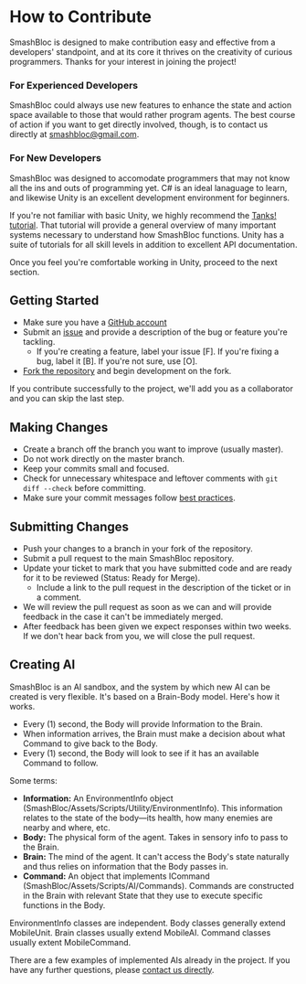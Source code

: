 # How to Contribute

SmashBloc is designed to make contribution easy and effective from a developers' standpoint, and at its core it thrives on the creativity of curious programmers. Thanks for your interest in joining the project!

### For Experienced Developers

SmashBloc could always use new features to enhance the state and action space available to those that would rather program agents. The best course of action if you want to get directly involved, though, is to contact us directly at <smashbloc@gmail.com>.

### For New Developers

SmashBloc was designed to accomodate programmers that may not know all the ins and outs of programming yet. C# is an ideal lanaguage to learn, and likewise Unity is an excellent development environment for beginners.

If you're not familiar with basic Unity, we highly recommend the [Tanks! tutorial](https://unity3d.com/learn/tutorials/projects/tanks-tutorial). That tutorial will provide a general overview of many important systems necessary to understand how SmashBloc functions. Unity has a suite of tutorials for all skill levels in addition to excellent API documentation.

Once you feel you're comfortable working in Unity, proceed to the next section.

## Getting Started

* Make sure you have a [GitHub account](https://github.com/signup/free)
* Submit an [issue](https://help.github.com/articles/creating-an-issue/) and provide a description of the bug or feature you're tackling.
  * If you're creating a feature, label your issue [F]. If you're fixing a bug, label it [B]. If you're not sure, use [O].
* [Fork the repository](https://help.github.com/articles/fork-a-repo/) and begin development on the fork.

If you contribute successfully to the project, we'll add you as a collaborator and you can skip the last step.

## Making Changes

* Create a branch off the branch you want to improve (usually master).
* Do not work directly on the master branch.
* Keep your commits small and focused.
* Check for unnecessary whitespace and leftover comments with `git diff --check` before committing.
* Make sure your commit messages follow [best practices](https://www.slideshare.net/TarinGamberini/commit-messages-goodpractices).

## Submitting Changes

* Push your changes to a branch in your fork of the repository.
* Submit a pull request to the main SmashBloc repository.
* Update your ticket to mark that you have submitted code and are ready for it to be reviewed (Status: Ready for Merge).
  * Include a link to the pull request in the description of the ticket or in a comment.
* We will review the pull request as soon as we can and will provide feedback in the case it can't be immediately merged.
* After feedback has been given we expect responses within two weeks. If we don't hear back from you, we will close the pull request.

## Creating AI

SmashBloc is an AI sandbox, and the system by which new AI can be created is very flexible. It's based on a Brain-Body model. Here's how it works.

* Every (1) second, the Body will provide Information to the Brain. 
* When information arrives, the Brain must make a decision about what Command to give back to the Body.
* Every (1) second, the Body will look to see if it has an available Command to follow.

Some terms:
* **Information:** An EnvironmentInfo object (SmashBloc/Assets/Scripts/Utility/EnvironmentInfo). This information relates to the state of the body—its health, how many enemies are nearby and where, etc.
* **Body:** The physical form of the agent. Takes in sensory info to pass to the Brain.
* **Brain:** The mind of the agent. It can't access the Body's state naturally and thus relies on information that the Body passes in.
* **Command:** An object that implements ICommand (SmashBloc/Assets/Scripts/AI/Commands). Commands are constructed in the Brain with relevant State that they use to execute specific functions in the Body.

EnvironmentInfo classes are independent. Body classes generally extend MobileUnit. Brain classes usually extend MobileAI. Command classes usually extent MobileCommand.

There are a few examples of implemented AIs already in the project. If you have any further questions, please [contact us directly](mailto:smashbloc@gmail.com).